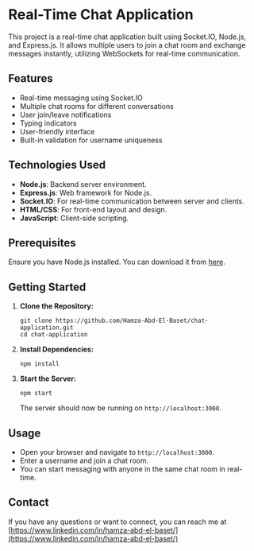 # Real-Time Chat Application

This project is a real-time chat application built using Socket.IO, Node.js, and Express.js. It allows multiple users to join a chat room and exchange messages instantly, utilizing WebSockets for real-time communication.

## Features

- Real-time messaging using Socket.IO
- Multiple chat rooms for different conversations
- User join/leave notifications
- Typing indicators
- User-friendly interface
- Built-in validation for username uniqueness

## Technologies Used

- **Node.js**: Backend server environment.
- **Express.js**: Web framework for Node.js.
- **Socket.IO**: For real-time communication between server and clients.
- **HTML/CSS**: For front-end layout and design.
- **JavaScript**: Client-side scripting.

## Prerequisites

Ensure you have Node.js installed. You can download it from [here](https://nodejs.org).

## Getting Started

1. **Clone the Repository:** 

   ```shell
   git clone https://github.com/Hamza-Abd-El-Baset/chat-application.git
   cd chat-application
   ```

2. **Install Dependencies:**

   ```shell
   npm install
   ```


3. **Start the Server:**

   ```shell
   npm start
   ```

   The server should now be running on `http://localhost:3000`.

## Usage

- Open your browser and navigate to `http://localhost:3000`.
- Enter a username and join a chat room.
- You can start messaging with anyone in the same chat room in real-time.

## Contact

If you have any questions or want to connect, you can reach me at [https://www.linkedin.com/in/hamza-abd-el-baset/](https://www.linkedin.com/in/hamza-abd-el-baset/)


